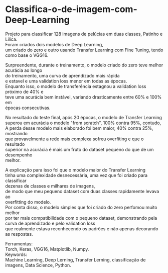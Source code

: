 # Classifica-o-de-imagem-com-Deep-Learning  
Projeto para classificar 128 imagens de pelúcias em duas classes, Patinho e Lilica.  
Foram criados dois modelos de Deep Learning,  
um criado do zero e outro usando Transfer Learning com Fine Tuning, tendo como base o VGG16.  

Surpreendente, durante o treinamento, o modelo criado do zero teve melhor acurácia ao longo  
do treinamento, uma curva de aprendizado mais rápida  
e estavel e uma validation loss menor em todas as épocas.  
Enquanto isso, o modelo de transferência estagnou a validation loss próximo de 40% e  
teve uma acurácia bem instável, variando drasticamente entre 60% e 100% em  
épocas consecutivas.  

No resultado do teste final, após 20 épocas, o modelo de Transfer Learning  
superou em acurácia o modelo "from scratch", 100% contra 95%, contudo,  
A perda desse modelo mais elaborado foi bem maior, 40% contra 25%, mostrando  
que provavelmente a rede mais complexa sofreu overfiting e que o resultado  
superior na acurácia é mais um fruto do dataset pequeno do que de um desempenho  
melhor.  
 
A explicação para isso foi que o modelo maior do Transfer Learning   
tinha uma complexidade desnecessária, uma vez que foi criado para classificar  
dezenas de classes e milhares de imagens,  
de modo que meu pequeno dataset com duas classes rapidamente levava ao  
overfitting do modelo.  
Por conta disso, o modelo simples que foi criado do zero perfomou muito melhor  
por ter mais compatibilidade com o pequeno dataset, 
demonstrando pela curva de aprendizado e pelo validation loss  
que realmente estava reconhecendo os padrões e não apenas decorando as respostas.  

Ferramentas:  
Torch, Keras, VGG16, Matplotlib, Numpy.  
Keywords:  
Machine Learning, Deep Lerning, Transfer Lerning, classificação de imagens, Data Science, Python.
